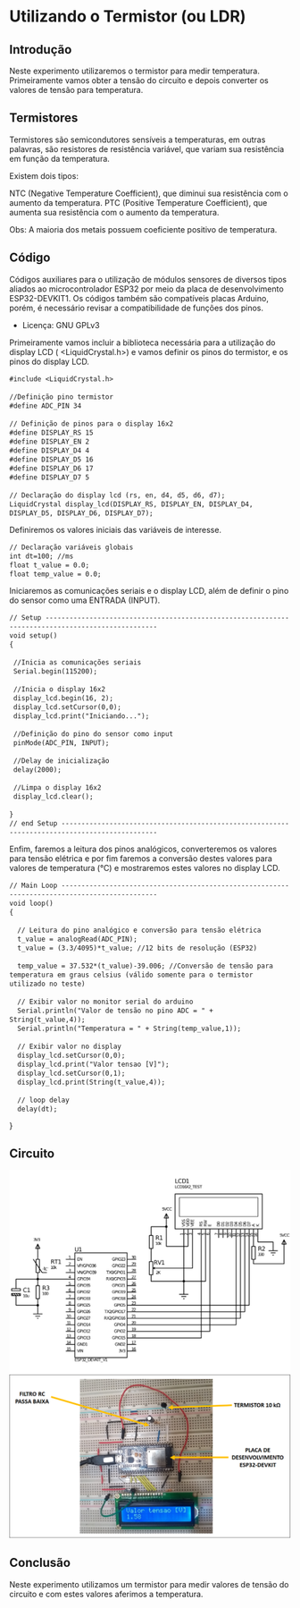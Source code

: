 # Utilizando o Termistor (ou LDR)

## Introdução
Neste experimento utilizaremos o termistor para medir temperatura. Primeiramente vamos obter a tensão do circuito e depois converter os valores de tensão para temperatura. 

## Termistores 
Termistores são semicondutores sensíveis a temperaturas, em outras palavras, são resistores de resistência variável, que variam sua resistência em função da temperatura.

Existem dois tipos:

NTC (Negative Temperature Coefficient), que diminui sua resistência com o aumento da temperatura.
PTC (Positive Temperature Coefficient), que aumenta sua resistência com o aumento da temperatura. 

Obs: A maioria dos metais possuem coeficiente positivo de temperatura.


## Código
Códigos auxiliares para o utilização de módulos sensores de diversos
tipos aliados ao microcontrolador ESP32 por meio da placa de
desenvolvimento ESP32-DEVKIT1. Os códigos também são compatíveis
placas Arduino, porém, é necessário revisar a compatibilidade de
funções dos pinos.


* Licença: GNU GPLv3



Primeiramente vamos incluir a biblioteca necessária para a utilização do display LCD ( <LiquidCrystal.h>)
e vamos definir os pinos do termistor, e os pinos do display LCD.
```
#include <LiquidCrystal.h>

//Definição pino termistor
#define ADC_PIN 34

// Definição de pinos para o display 16x2
#define DISPLAY_RS 15
#define DISPLAY_EN 2
#define DISPLAY_D4 4
#define DISPLAY_D5 16
#define DISPLAY_D6 17
#define DISPLAY_D7 5

// Declaração do display lcd (rs, en, d4, d5, d6, d7);
LiquidCrystal display_lcd(DISPLAY_RS, DISPLAY_EN, DISPLAY_D4, DISPLAY_D5, DISPLAY_D6, DISPLAY_D7);
```
Definiremos os valores iniciais das variáveis de interesse.
```
// Declaração variáveis globais
int dt=100; //ms
float t_value = 0.0;
float temp_value = 0.0;
 ```
Iniciaremos as comunicações seriais e o display LCD, além de definir o pino do sensor como uma ENTRADA (INPUT). 
 ```
// Setup --------------------------------------------------------------------------------------------------
void setup() 
{
  
  //Inicia as comunicações seriais
  Serial.begin(115200);

  //Inicia o display 16x2
  display_lcd.begin(16, 2);
  display_lcd.setCursor(0,0);
  display_lcd.print("Iniciando...");

  //Definição do pino do sensor como input
  pinMode(ADC_PIN, INPUT);
  
  //Delay de inicialização
  delay(2000);

  //Limpa o display 16x2
  display_lcd.clear();
  
}
// end Setup ----------------------------------------------------------------------------------------------
``` 
Enfim, faremos a leitura dos pinos analógicos, converteremos os valores para tensão elétrica e por fim faremos a conversão destes 
valores para valores de temperatura (°C) e mostraremos estes valores no display LCD. 
```
// Main Loop ----------------------------------------------------------------------------------------------
void loop()
{

  // Leitura do pino analógico e conversão para tensão elétrica
  t_value = analogRead(ADC_PIN);
  t_value = (3.3/4095)*t_value; //12 bits de resolução (ESP32)

  temp_value = 37.532*(t_value)-39.006; //Conversão de tensão para temperatura em graus celsius (válido somente para o termistor utilizado no teste)
  
  // Exibir valor no monitor serial do arduino
  Serial.println("Valor de tensão no pino ADC = " + String(t_value,4));
  Serial.println("Temperatura = " + String(temp_value,1));
  
  // Exibir valor no display
  display_lcd.setCursor(0,0);
  display_lcd.print("Valor tensao [V]");
  display_lcd.setCursor(0,1);
  display_lcd.print(String(t_value,4));
  
  // loop delay
  delay(dt);
 ``` 
}
## Circuito
![Esquemático](esquematico.png)
![Foto do circuito montado em uma protoboard.](imagem.png)

## Conclusão 
Neste experimento utilizamos um termistor para medir valores de tensão do circuito e com estes valores aferimos a temperatura. 

